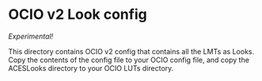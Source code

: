 # OCIO v2 Look config

*Experimental!*

This directory contains OCIO v2 config that contains all the LMTs as Looks.  Copy the contents of the config file to your OCIO config file, and copy the ACESLooks directory to your OCIO LUTs directory.
